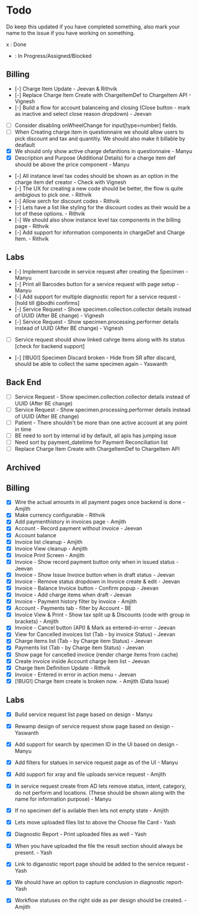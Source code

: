 # Todo

Do keep this updated if you have completed something, also mark your name to the issue if you have working on something.

x : Done

- : In Progress/Assigned/Blocked

## Billing

- [-] Charge Item Update - Jeevan & Rithvik
- [-] Replace Charge Item Create with ChargeItemDef to ChargeItem API - Vignesh
- [-] Build a flow for account balanceing and closing (Close button - mark as inactive and select close reason dropdown) - Jeevan
- [ ] Consider disabling onWheelChange for input[type=number] fields.
- [ ] When Creating charge item in questionnaire we should allow users to pick discount and tax and quantitiy. We should also make it billable by deafault
- [x] We should only show active charge defanitions in questionnaire - Manyu
- [x] Description and Purpose (Additional Details) for a charge item def should be above the price component - Manyu
- [-] All instance level tax codes should be shown as an option in the charge item def creator - Check with Vignesh
- [-] The UX for creating a new code should be better, the flow is quite ambigious to pick one. - Rithvik
- [-] Allow serch for discount codes - Rithvik
- [-] Lets have a list like styling for the discount codes as their would be a lot of these options. - Rithvik
- [-] We should also show instance level tax components in the billing page - Rithvik
- [-] Add support for information components in chargeDef and Charge Item. - Rithvik

## Labs


- [-] Implement barcode in service request after creating the Specimen - Manyu
- [-] Print all Barcodes button for a service request with page setup - Manyu
- [-] Add support for multiple diagnostic report for a service request - [hold till @bodhi confirms]
- [-] Service Request - Show specimen.collection.collector details instead of UUID (After BE change) - Vignesh
- [-] Service Request - Show specimen.processing.performer details instead of UUID (After BE change) - Vignesh
- [ ] Service request should show linked cahrge items along with its status [check for backend support]
- [-] [!BUG!] Specimen Discard broken - Hide from SR after discard, should be able to collect the same specimen again - Yaswanth

## Back End

- [ ] Service Request - Show specimen.collection.collector details instead of UUID (After BE change)
- [ ] Service Request - Show specimen.processing.performer details instead of UUID (After BE change)
- [ ] Patient - There shouldn't be more than one active account at any point in time
- [ ] BE need to sort by internal id by default, all apis has jumping issue
- [ ] Need sort by payment_datetime for Payment Reconciliation list
- [ ] Replace Charge Item Create with ChargeItemDef to ChargeItem API

## Archived

## Billing

- [x] Wire the actual amounts in all payment pages once backend is done - Amjith
- [x] Make currency configurable - Rithvik
- [x] Add paymenthistory in invoices page - Amjith
- [x] Account - Record payment without invoice - Jeevan
- [x] Account balance
- [x] Invoice list cleanup - Amjith
- [x] Invoice View cleanup - Amjith
- [x] Invoice Print Screen - Amjith
- [x] Invoice - Show record payment button only when in issued status - Jeevan
- [x] Invoice - Show Issue Invoice button when in draft status - Jeevan
- [x] Invoice - Remove status dropdown in Invoice create & edit - Jeevan
- [x] Invoice - Balance Invoice button - Confirm popup - Jeevan
- [x] Invoice - Add charge items when draft - Jeevan
- [x] Invoice - Payment history filter by invoice - Amjith
- [x] Account - Payments tab - filter by Account - BE
- [x] Invoice View & Print - Show tax split up & Discounts (code with group in brackets) - Amjith
- [x] Invoice - Cancel button (API) & Mark as entered-in-error - Jeevan
- [x] View for Cancelled invoices list (Tab - by invoice Status) - Jeevan
- [x] Charge items list (Tab - by Charge item Status) - Jeevan
- [x] Payments list (Tab - by Charge item Status) - Jeevan
- [x] Show page for cancelled invoice (render charge items from cache)
- [x] Create invoice inside Account charge item list - Jeevan
- [x] Charge Item Definition Update - Rithvik
- [x] Invoice - Entered in error in action menu - Jeevan
- [x] [!BUG!] Charge Item create is broken now. - Amjith (Data Issue)

## Labs

- [x] Build service request list page based on design - Manyu
- [x] Rewamp design of service request show page based on design - Yaswanth
- [x] Add support for search by specimen ID in the UI based on design - Manyu
- [x] Add filters for statues in service request page as of the UI - Manyu
- [x] Add support for xray and file uploads service request - Amjith

- [x] In service request create from AD lets remove status, intent, category, do not perform and locations. (These should be shown along with the name for information purpose) - Manyu
- [x] If no specimen def is avilable then lets not empty state - Amjith
- [x] Lets move uploaded files list to above the Choose file Card - Yash
- [x] Diagnostic Report - Print uploaded files as well - Yash
- [x] When you have uploaded the file the result section should always be present. - Yash
- [x] Link to diganostic report page should be added to the service request - Yash
- [x] We should have an option to capture conclusion in diagnostic report- Yash
- [x] Workflow statuses on the right side as per design should be created. - Amjith
